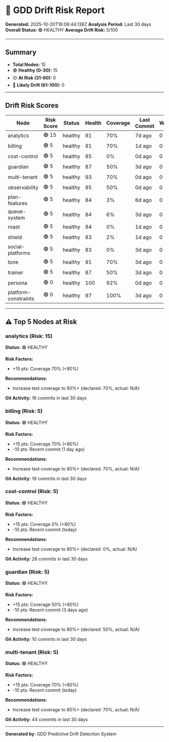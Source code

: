 # 🔮 GDD Drift Risk Report

**Generated:** 2025-10-20T16:06:44.138Z
**Analysis Period:** Last 30 days
**Overall Status:** 🟢 HEALTHY
**Average Drift Risk:** 5/100

---

## Summary

- **Total Nodes:** 15
- 🟢 **Healthy (0-30):** 15
- 🟡 **At Risk (31-60):** 0
- 🔴 **Likely Drift (61-100):** 0

---

## Drift Risk Scores

| Node | Risk Score | Status | Health | Coverage | Last Commit | Warnings |
|------|------------|--------|--------|----------|-------------|----------|
| analytics | 🟢 15 | healthy | 91 | 70% | 7d ago | 0 |
| billing | 🟢 5 | healthy | 91 | 70% | 1d ago | 0 |
| cost-control | 🟢 5 | healthy | 85 | 0% | 0d ago | 0 |
| guardian | 🟢 5 | healthy | 87 | 50% | 3d ago | 0 |
| multi-tenant | 🟢 5 | healthy | 93 | 70% | 0d ago | 0 |
| observability | 🟢 5 | healthy | 85 | 50% | 0d ago | 0 |
| plan-features | 🟢 5 | healthy | 84 | 3% | 6d ago | 0 |
| queue-system | 🟢 5 | healthy | 84 | 6% | 3d ago | 0 |
| roast | 🟢 5 | healthy | 84 | 0% | 1d ago | 0 |
| shield | 🟢 5 | healthy | 83 | 2% | 1d ago | 0 |
| social-platforms | 🟢 5 | healthy | 83 | 0% | 3d ago | 0 |
| tone | 🟢 5 | healthy | 91 | 70% | 3d ago | 0 |
| trainer | 🟢 5 | healthy | 87 | 50% | 3d ago | 0 |
| persona | 🟢 0 | healthy | 100 | 92% | 0d ago | 0 |
| platform-constraints | 🟢 0 | healthy | 97 | 100% | 3d ago | 0 |

---

## ⚠️ Top 5 Nodes at Risk

### analytics (Risk: 15)

**Status:** 🟢 HEALTHY

**Risk Factors:**
- +15 pts: Coverage 70% (<80%)

**Recommendations:**
- Increase test coverage to 80%+ (declared: 70%, actual: N/A)

**Git Activity:** 16 commits in last 30 days

### billing (Risk: 5)

**Status:** 🟢 HEALTHY

**Risk Factors:**
- +15 pts: Coverage 70% (<80%)
- -10 pts: Recent commit (1 day ago)

**Recommendations:**
- Increase test coverage to 80%+ (declared: 70%, actual: N/A)

**Git Activity:** 19 commits in last 30 days

### cost-control (Risk: 5)

**Status:** 🟢 HEALTHY

**Risk Factors:**
- +15 pts: Coverage 0% (<80%)
- -10 pts: Recent commit (today)

**Recommendations:**
- Increase test coverage to 80%+ (declared: 0%, actual: N/A)

**Git Activity:** 26 commits in last 30 days

### guardian (Risk: 5)

**Status:** 🟢 HEALTHY

**Risk Factors:**
- +15 pts: Coverage 50% (<80%)
- -10 pts: Recent commit (3 days ago)

**Recommendations:**
- Increase test coverage to 80%+ (declared: 50%, actual: N/A)

**Git Activity:** 10 commits in last 30 days

### multi-tenant (Risk: 5)

**Status:** 🟢 HEALTHY

**Risk Factors:**
- +15 pts: Coverage 70% (<80%)
- -10 pts: Recent commit (today)

**Recommendations:**
- Increase test coverage to 80%+ (declared: 70%, actual: N/A)

**Git Activity:** 44 commits in last 30 days

---

**Generated by:** GDD Predictive Drift Detection System
